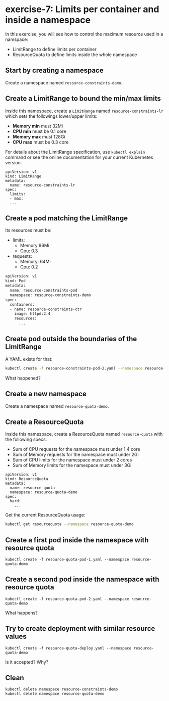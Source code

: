 # exercise-7: Limits per container and inside a namespace

In this exercise, you will see how to control the maximum resource used in a namspace:
* LimitRange to define limits per container
* ResourceQuota to define limits inside the whole namespace

## Start by creating a namespace

Create a namespace named `resource-constraints-demo`.

## Create a LimitRange to bound the min/max limits


Inside this namespace, create a `LimitRange` named `resource-constraints-lr` which sets the followings lower/upper limits:
* **Memory min** must 32Mi
* **CPU min** must be 0.1 core
* **Memory max** must 128Gi
* **CPU max** must be 0.3 core

For details about the LimitRange specification, use `kubectl explain` command or see the online documentation for your current Kubernetes version.

```
apiVersion: v1
kind: LimitRange
metadata:
  name: resource-constraints-lr
spec:
  limits:
  - max:
  ...
```

## Create a pod matching the LimitRange

Its resources must be:
* limits:
  * Memory 96Mi
  * Cpu: 0.3
* requests:
  * Memory: 64Mi
  * Cpu: 0.2


```sh
apiVersion: v1
kind: Pod
metadata:
  name: resource-constraints-pod
  namespace: resource-constraints-demo
spec:
  containers:
  - name: resource-constraints-ctr
    image: httpd:2.4
    resources:
      ...
```


## Create pod outside the boundaries of the LimitRange
A YAML exists for that:
```sh
kubectl create -f resource-constraints-pod-2.yaml --namespace resource-constraints-demo
```

What happened?

## Create a new namespace 

Create a namespace named `resource-quota-demo`.

## Create a ResourceQuota

Inside this namespace, create a ResourceQuota named `resource-quota` with the following specs:
* Sum of CPU requests for the namespace must under 1.4 core
* Sum of Memory requests for the namespace must under 2Gi
* Sum of CPU limits for the namespace must under 2 cores
* Sum of Memory limits for the namespace must under 3Gi


```
apiVersion: v1
kind: ResourceQuota
metadata:
  name: resource-quota
  namespace: resource-quota-demo
spec:
  hard:
    ...
```

Get the current ResourceQuota usage:
```sh
kubectl get resourcequota --namespace resource-quota-demo
```

## Create a first pod inside the namespace with resource quota

```
kubectl create -f resource-quota-pod-1.yaml --namespace resource-quota-demo
```

## Create a second pod inside the namespace with resource quota
```
kubectl create -f resource-quota-pod-2.yaml --namespace resource-quota-demo
```

What happens?

## Try to create deployment with similar resource values

```
kubectl create -f resource-quota-deploy.yaml --namespace resource-quota-demo
```

Is it accepted? Why?

## Clean
```
kubectl delete namespace resource-constraints-demo
kubectl delete namespace resource-quota-demo
```